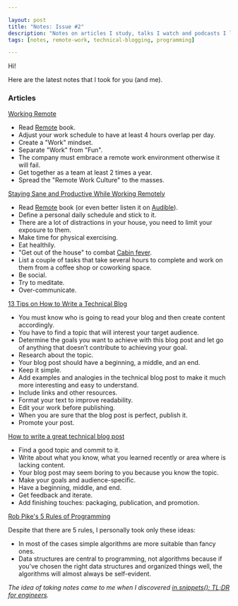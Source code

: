```yaml
---

layout: post
title: "Notes: Issue #2"
description: "Notes on articles I study, talks I watch and podcasts I listen."
tags: [notes, remote-work, technical-blogging, programming]

---
```


Hi!

Here are the latest notes that I took for you (and me). 

### Articles

[Working Remote](https://www.donnfelker.com/working-remote/)

* Read [Remote](https://basecamp.com/books/remote) book.
* Adjust your work schedule to have at least 4 hours overlap per day.
* Create a "Work" mindset.
* Separate "Work" from "Fun".
* The company must embrace a remote work environment otherwise it will fail.
* Get together as a team at least 2 times a year.
* Spread the "Remote Work Culture" to the masses.

[Staying Sane and Productive While Working Remotely](https://www.donnfelker.com/working-remotely-tips/)

* Read [Remote](https://basecamp.com/books/remote) book (or even better listen it on [Audible](https://www.audible.com/pd/Remote-Audiobook/B00DJ5W592?qid=1573220886&sr=1-1&pf_rd_p=e81b7c27-6880-467a-b5a7-13cef5d729fe&pf_rd_r=D94G17YFV7D26M4HSMXP&ref=a_search_c3_lProduct_1_1)).
* Define a personal daily schedule and stick to it.
* There are a lot of distractions in your house, you need to limit your exposure to them.
* Make time for physical exercising.
* Eat healthily.
* "Get out of the house" to combat [Cabin fever](https://signalvnoise.com/posts/3658).
* List a couple of tasks that take several hours to complete and work on them from a coffee shop or coworking space.
* Be social.
* Try to meditate.
* Over-communicate.

[13 Tips on How to Write a Technical Blog](https://srcxp.com/how-to-write-a-technical-blog/)

* You must know who is going to read your blog and then create content accordingly.
* You have to find a topic that will interest your target audience.
* Determine the goals you want to achieve with this blog post and let go of anything that doesn’t contribute to achieving your goal.
* Research about the topic.
* Your blog post should have a beginning, a middle, and an end.
* Keep it simple.
* Add examples and analogies in the technical blog post to make it much more interesting and easy to understand.
* Include links and other resources.
* Format your text to improve readability.
* Edit your work before publishing.
* When you are sure that the blog post is perfect, publish it.
* Promote your post.

[How to write a great technical blog post](https://www.freecodecamp.org/news/how-to-write-a-great-technical-blog-post-414c414b67f6/)

* Find a good topic and commit to it.
* Write about what you know, what you learned recently or area where is lacking content.
* Your blog post may seem boring to you because you know the topic.
* Make your goals and audience-specific.
* Have a beginning, middle, and end.
* Get feedback and iterate.
* Add finishing touches: packaging, publication, and promotion.

[Rob Pike's 5 Rules of Programming](https://users.ece.utexas.edu/~adnan/pike.html)

Despite that there are 5 rules, I personally took only these ideas:

* In most of the cases simple algorithms are more suitable than fancy ones.
* Data structures are central to programming, not algorithms because if you've chosen the right data structures and organized things well, the algorithms will almost always be self-evident.

_The idea of ​​taking notes came to me when I discovered [in.snippets(): TL;DR for engineers](https://insnippets.appsmith.com/)._